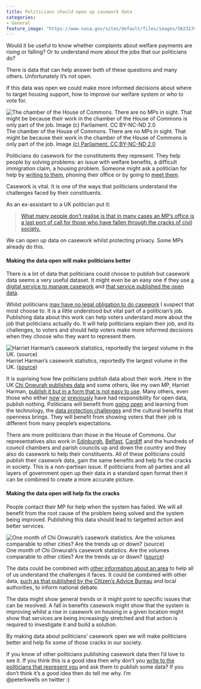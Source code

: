 ```yaml
---
title: Politicians should open up casework data
categories:
- General
feature_image: "https://www.nasa.gov/sites/default/files/images/562317main_PIA14033_full.jpg"
---
```


Would it be useful to know whether complaints about welfare payments are rising or falling? Or to understand more about the jobs that our politicians do?

There is data that can help answer both of these questions and many others. Unfortunately it’s not open.

<!-- more -->

If this data was open we could make more informed decisions about where to target housing support, how to improve our welfare system or who to vote for.

![The chamber of the House of Commons. There are no MPs in sight. That might be because their work in the chamber of the House of Commons is only part of the job. Image [(c) Parliament. CC BY-NC-ND 2.0](https://www.flickr.com/photos/uk_parliament/2700311137/)](https://cdn-images-1.medium.com/max/600/1*CUAOx0mUTgvZZOc7_KLB2A.jpeg)
The chamber of the House of Commons. There are no MPs in sight. That might be because their work in the chamber of the House of Commons is only part of the job. Image [(c) Parliament. CC BY-NC-ND 2.0](https://www.flickr.com/photos/uk_parliament/2700311137/)

Politicians do casework for the constitutents they represent. They help people by solving problems: an issue with welfare benefits, a difficult immigration claim, a housing problem. Someone might ask a politician for help by [writing to them](https://www.writetothem.com), phoning their office or by going to [meet them](https://en.wikipedia.org/wiki/Surgery_%28politics%29).

Casework is vital. It is one of the ways that politicians understand the challenges faced by their constituents.

As an ex-assistant to a UK politician put it:

> [What many people don’t realise is that in many cases an MP’s office is a last port of call for those who have fallen through the cracks of civil society.](http://www.theguardian.com/careers/diary-of-a-parliamentary-researcher-why-casework-is-key-to-your-political-career)

We can open up data on casework whilst protecting privacy. Some MPs already do this.

#### Making the data open will make politicians better

There is a lot of data that politicians could choose to publish but casework data seems a very useful dataset. It might even be an easy one if they use [a digital service to manage casework](http://www.caseworkermp.com) and [that service published the open data](https://theodi.org/guides/publishers-guide-open-data-licensing).

Whilst politicians [may have no legal obligation to do casework](https://en.wikipedia.org/wiki/Ann_Keen#John_Taylor.27s_failed_legal_claim) I suspect that most choose to. It is a little understood but vital part of a politician’s job. Publishing data about this work can help voters understand more about the job that politicians actually do. It will help politicians explain their job, and its challenges, to voters and should help voters make more informed decisions when they choose who they want to represent them.

![Harriet Harman’s casework statistics, reportedly the largest volume in the UK. ([source](https://d3n8a8pro7vhmx.cloudfront.net/labourclp63/pages/1569/attachments/original/1452508297/Newsletter_November_2015.pdf?1452508297))](https://cdn-images-1.medium.com/max/600/1*4DgK7j6W5eCxd8jQARfKSQ.png)
Harriet Harman’s casework statistics, reportedly the largest volume in the UK. ([source](https://d3n8a8pro7vhmx.cloudfront.net/labourclp63/pages/1569/attachments/original/1452508297/Newsletter_November_2015.pdf?1452508297))

It is suprising how few politicians publish data about their work. Here in the UK [Chi Onwurah publishes data](http://chionwurahmp.com/2015/07/chi-launches-2015-open-data-competition/) and some others, like my own MP, Harriet Harman, [publish it but in a form that is not easy to use](http://www.harrietharman.org/november_december_newsletter). Many others, even those who either [now](http://www.matthewhancock.co.uk/) [or](http://www.louisehaigh.org.uk/) [previously](http://www.tom-watson.co.uk/) have had responsibility for open data, publish nothing. Politicians will benefit from [going open](http://theodi.org/ea-going-open-summary) and learning from the technology, the [data protection challenges](http://researchbriefings.parliament.uk/ResearchBriefing/Summary/SN01936) and the cultural benefits that openness brings. They will benefit from showing voters that their job is different from many people’s expectations.

There are more politicians than those in the House of Commons. Our representatives also work in [Edinburgh](http://www.scottish.parliament.uk), [Belfast](http://www.niassembly.gov.uk), [Cardiff](http://www.assembly.wales/en/Pages/Home.aspx) and the hundreds of council chambers and parish councils up and down the country and they also do casework to help their constituents. All of these politicians could publish their casework data, gain the same benefits and help fix the cracks in society. This is a non-partisan issue. If politicians from all parties and all layers of government open up their data in a standard open format then it can be combined to create a more accurate picture.

#### Making the data open will help fix the cracks

People contact their MP for help when the system has failed. We will all benefit from the root cause of the problem being solved and the system being improved. Publishing this data should lead to targetted action and better services.

![One month of Chi Onwurah’s casework statistics. Are the volumes comparable to other cities? Are the trends up or down? ([source](http://chionwurahmp.com/2015/12/individual-issues-november-2015/))](https://cdn-images-1.medium.com/max/600/1*zB4Z4d0Hz9pHKCnHluh13g.png)
One month of Chi Onwurah’s casework statistics. Are the volumes comparable to other cities? Are the trends up or down? ([source](http://chionwurahmp.com/2015/12/individual-issues-november-2015/))

The data could be combined with [other information about an area](http://jenit.github.io/you-work-for-them/) to help all of us understand the challenges it faces. It could be combined with other data, [such as that published by the Citizen’s Advice Bureau](https://www.citizensadvice.org.uk/about-us/difference-we-make/advice-trends/) and local authorities, to inform national debate.

The data might show general trends or it might point to specific issues that can be resolved. A fall in benefits casework might show that the system is improving whilst a rise in casework on housing in a given location might show that services are being increasingly stretched and that action is required to investigate it and build a solution.

By making data about politicians’ casework open we will make politicians better and help fix some of those cracks in our society.

If you know of other politicians publishing casework data then I’d love to see it. If you think this is a good idea then why don’t you [write to the politicians that represent you](https://www.writetothem.com) and ask them to publish some data? If you don’t think it’s a good idea then do tell me why. I’m @peterkwells on twitter :)
